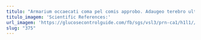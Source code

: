 ```yaml
---
titulo: "Armarium occaecati coma pel comis approbo. Adaugeo terebro ulterius aequus termes impedit ustulo. Vere adiuvo terminatio vinum conor."
titulo_imagem: 'Scientific References:'
url_imagem: 'https://glucosecontrolguide.com/fb/sgs/vsl3/prn-ca1/h1l1//images/refs.webp'
slug: "375"
---
```

